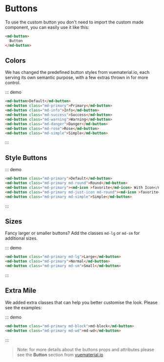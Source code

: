 # Buttons

To use the custom button you don't need to import the custom made component, you can easily use it like this:

```html
<md-button>
  Button
</md-button>
```

## Colors

We has changed the predefined button styles from vuematerial.io, each serving its own semantic purpose, with a few extras thrown in for more control.

::: demo
```html
<md-button>Default</md-button>
<md-button class="md-primary">Primary</md-button>
<md-button class="md-info">Info</md-button>
<md-button class="md-success">Success</md-button>
<md-button class="md-warning">Warning</md-button>
<md-button class="md-danger">Danger</md-button>
<md-button class="md-rose">Rose</md-button>
<md-button class="md-simple">Simple</md-button>
```
:::

## Style Buttons

::: demo
```html
<md-button class="md-primary">Default</md-button>
<md-button class="md-primary md-round">Round</md-button>
<md-button class="md-primary"><md-icon >favorite</md-icon> With Icon</md-button>
<md-button class="md-primary md-just-icon md-round"><md-icon >favorite</md-icon></md-button>
<md-button class="md-primary md-simple">Simple</md-button>
```
:::

## Sizes

Fancy larger or smaller buttons? Add the classes `md-lg` or `md-sm` for additional sizes.

::: demo
```html
<md-button class="md-primary md-lg">Large</md-button>
<md-button class="md-primary">Normal</md-button>
<md-button class="md-primary md-sm">Small</md-button>
```
:::

## Extra Mile

We added extra classes that can help you better customise the look. Please see the examples:

::: demo
```html
<md-button class="md-primary md-block">md-block</md-button>
<md-button class="md-primary md-wd">md-wd</md-button>
```
:::

> Note: for more details about the buttons props and attributes please see the **Button** section from [vuematerial.io](https://vuematerial.io/components/button)
